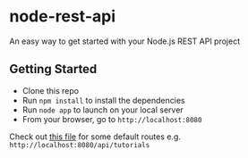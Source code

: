 # node-rest-api
An easy way to get started with your Node.js REST API project

## Getting Started
- Clone this repo
- Run `npm install` to install the dependencies
- Run `node app` to launch on your local server
- From your browser, go to `http://localhost:8080`

Check out [this file](https://github.com/nzuqi/node-rest-api/blob/master/app/routes/tutorial.routes.js) for some default routes e.g. `http://localhost:8080/api/tutorials`
